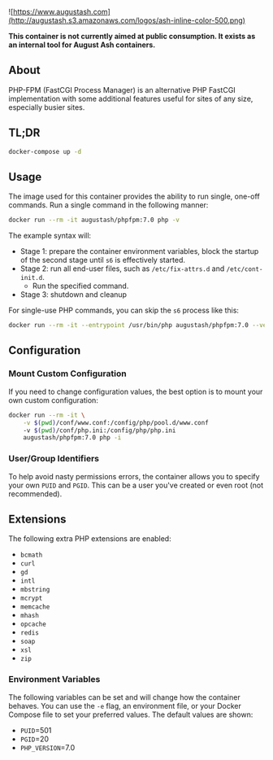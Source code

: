 ![https://www.augustash.com](http://augustash.s3.amazonaws.com/logos/ash-inline-color-500.png)

**This container is not currently aimed at public consumption. It exists as an internal tool for August Ash containers.**

## About

PHP-FPM (FastCGI Process Manager) is an alternative PHP FastCGI implementation with some additional features useful for sites of any size, especially busier sites.

## TL;DR

```bash
docker-compose up -d
```

## Usage

The image used for this container provides the ability to run single, one-off commands. Run a single command in the following manner:

```bash
docker run --rm -it augustash/phpfpm:7.0 php -v
```

The example syntax will:

- Stage 1: prepare the container environment variables, block the startup of the second stage until `s6` is effectively started.
- Stage 2: run all end-user files, such as `/etc/fix-attrs.d` and `/etc/cont-init.d`.
    - Run the specified command.
- Stage 3: shutdown and cleanup

For single-use PHP commands, you can skip the `s6` process like this:

```bash
docker run --rm -it --entrypoint /usr/bin/php augustash/phpfpm:7.0 --version
```

## Configuration

### Mount Custom Configuration

If you need to change configuration values, the best option is to mount your own custom configuration:

```bash
docker run --rm -it \
    -v $(pwd)/conf/www.conf:/config/php/pool.d/www.conf
    -v $(pwd)/conf/php.ini:/config/php/php.ini
    augustash/phpfpm:7.0 php -i
```

### User/Group Identifiers

To help avoid nasty permissions errors, the container allows you to specify your own `PUID` and `PGID`. This can be a user you've created or even root (not recommended).

## Extensions

The following extra PHP extensions are enabled:

- `bcmath`
- `curl`
- `gd`
- `intl`
- `mbstring`
- `mcrypt`
- `memcache`
- `mhash`
- `opcache`
- `redis`
- `soap`
- `xsl`
- `zip`

### Environment Variables

The following variables can be set and will change how the container behaves. You can use the `-e` flag, an environment file, or your Docker Compose file to set your preferred values. The default values are shown:

- `PUID`=501
- `PGID`=20
- `PHP_VERSION`=7.0
